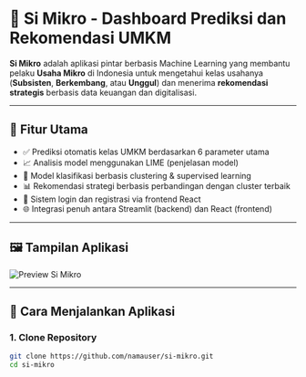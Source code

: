 # 💼 Si Mikro - Dashboard Prediksi dan Rekomendasi UMKM

**Si Mikro** adalah aplikasi pintar berbasis Machine Learning yang membantu pelaku **Usaha Mikro** di Indonesia untuk mengetahui kelas usahanya (**Subsisten**, **Berkembang**, atau **Unggul**) dan menerima **rekomendasi strategis** berbasis data keuangan dan digitalisasi.

---

## 🎯 Fitur Utama

- ✅ Prediksi otomatis kelas UMKM berdasarkan 6 parameter utama
- 📈 Analisis model menggunakan LIME (penjelasan model)
- 🧠 Model klasifikasi berbasis clustering & supervised learning
- 📊 Rekomendasi strategi berbasis perbandingan dengan cluster terbaik
- 🔐 Sistem login dan registrasi via frontend React
- 🌐 Integrasi penuh antara Streamlit (backend) dan React (frontend)

---

## 🖼️ Tampilan Aplikasi

![Preview Si Mikro](./images/screenshot.png) <!-- Ganti dengan path file gambar -->

---

## 🚀 Cara Menjalankan Aplikasi

### 1. Clone Repository

```bash
git clone https://github.com/namauser/si-mikro.git
cd si-mikro
